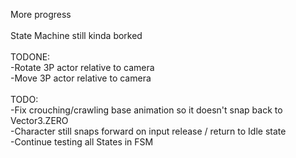 More progress <br> 
 <br> 
 State Machine still kinda borked <br>
  <br>
TODONE: <br> 
-Rotate 3P actor relative to camera <br> 
-Move 3P actor relative to camera <br> 
 <br> 
TODO: <br> 
-Fix crouching/crawling base animation so it doesn't snap back to Vector3.ZERO <br> 
-Character still snaps forward on input release / return to Idle state <br> 
-Continue testing all States in FSM <br> 
